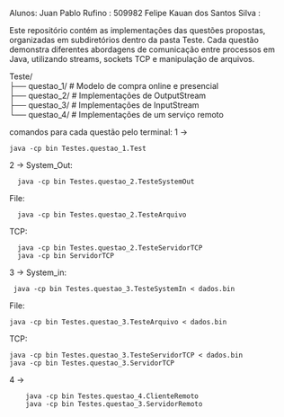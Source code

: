 Alunos:
Juan Pablo Rufino : 509982
Felipe Kauan dos Santos Silva :

Este repositório contém as implementações das questões propostas, organizadas em subdiretórios dentro da pasta Teste.
Cada questão demonstra diferentes abordagens de comunicação entre processos em Java, utilizando streams, sockets TCP e manipulação de arquivos.

Teste/  
├── questao_1/       # Modelo de compra online e presencial  
├── questao_2/       # Implementações de OutputStream  
├── questao_3/       # Implementações de InputStream  
└── questao_4/       # Implementações de um serviço remoto  

comandos para cada questão pelo terminal:
1 -> 
``` | 
java -cp bin Testes.questao_1.Test  
``` 
2 -> 
System_Out:
``` |
  java -cp bin Testes.questao_2.TesteSystemOut
```
File:
``` | 
  java -cp bin Testes.questao_2.TesteArquivo
```
TCP:
``` |
  java -cp bin Testes.questao_2.TesteServidorTCP
  java -cp bin ServidorTCP 
  ```
3 -> 
   System_in:
  
   ``` |
    java -cp bin Testes.questao_3.TesteSystemIn < dados.bin
  ```
  File:
  ``` |
  java -cp bin Testes.questao_3.TesteArquivo < dados.bin
  ```
  TCP:
  ``` |
  java -cp bin Testes.questao_3.TesteServidorTCP < dados.bin  
  java -cp bin Testes.questao_3.ServidorTCP
  ```
4 -> 
``` |
    java -cp bin Testes.questao_4.ClienteRemoto  
    java -cp bin Testes.questao_3.ServidorRemoto  
``` 
